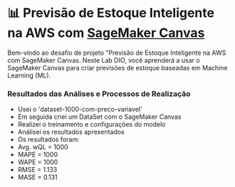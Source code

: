 # 📊 Previsão de Estoque Inteligente na AWS com [SageMaker Canvas](https://aws.amazon.com/pt/sagemaker/canvas/)

Bem-vindo ao desafio de projeto "Previsão de Estoque Inteligente na AWS com SageMaker Canvas. Neste Lab DIO, você aprenderá a usar o SageMaker Canvas para criar previsões de estoque baseadas em Machine Learning (ML).

### Resultados das Análises e Processos de Realização

-  Usei o 'dataset-1000-com-preco-variavel'
-  Em seguida criei um DataSet com o SageMaker Canvas
-  Realizei o treinamento e configurações do modelo
-  Análisei os resultados apresentados
-  Os resultados foram:
-  Avg. wQL = 1000
-  MAPE = 1000
-  WAPE = 1000
-  RMSE = 1.133
-  MASE = 0.131
